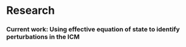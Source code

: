 # Research

### Current work: Using effective equation of state to identify perturbations in the ICM

